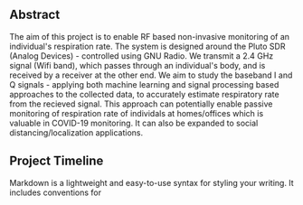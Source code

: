 ## Abstract

The aim of this project is to enable RF based non-invasive monitoring of an individual's respiration rate. The system is designed around the Pluto SDR (Analog Devices) - controlled using GNU Radio. We transmit a 2.4 GHz signal (Wifi band), which passes through an individual's body, and is received by a receiver at the other end. We aim to study the baseband I and Q signals - applying both machine learning and signal processing based approaches to the collected data, to accurately estimate respiratory rate from the recieved signal. This approach can potentially enable passive monitoring of respiration rate of individals at homes/offices which is valuable in COVID-19 monitoring. It can also be expanded to social distancing/localization applications.

## Project Timeline

Markdown is a lightweight and easy-to-use syntax for styling your writing. It includes conventions for

